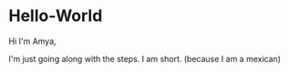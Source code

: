 # Hello-World

Hi I'm Amya,

I'm just going along with the steps. I am short. (because I am a mexican) 
